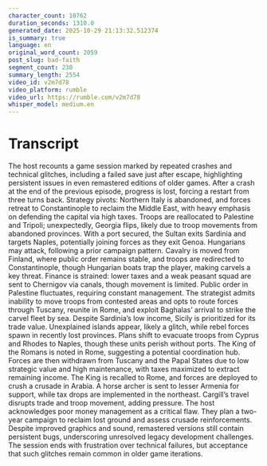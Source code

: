 ```yaml
---
character_count: 10762
duration_seconds: 1310.0
generated_date: 2025-10-29 21:13:32.512374
is_summary: true
language: en
original_word_count: 2059
post_slug: bad-faith
segment_count: 230
summary_length: 2554
video_id: v2m7d78
video_platform: rumble
video_url: https://rumble.com/v2m7d78
whisper_model: medium.en
---
```


# Transcript

The host recounts a game session marked by repeated crashes and technical glitches, including a failed save just after escape, highlighting persistent issues in even remastered editions of older games. After a crash at the end of the previous episode, progress is lost, forcing a restart from three turns back. Strategy pivots: Northern Italy is abandoned, and forces retreat to Constantinople to reclaim the Middle East, with heavy emphasis on defending the capital via high taxes. Troops are reallocated to Palestine and Tripoli; unexpectedly, Georgia flips, likely due to troop movements from abandoned provinces. With a port secured, the Sultan exits Sardinia and targets Naples, potentially joining forces as they exit Genoa. Hungarians may attack, following a prior campaign pattern. Cavalry is moved from Finland, where public order remains stable, and troops are redirected to Constantinople, though Hungarian boats trap the player, making carvels a key threat. Finance is strained: lower taxes and a weak peasant squad are sent to Chernigov via canals, though movement is limited. Public order in Palestine fluctuates, requiring constant management. The strategist admits inability to move troops from contested areas and opts to route forces through Tuscany, reunite in Rome, and exploit Baghalas’ arrival to strike the carvel fleet by sea. Despite Sardinia’s low income, Sicily is prioritized for its trade value. Unexplained islands appear, likely a glitch, while rebel forces spawn in recently lost provinces. Plans shift to evacuate troops from Cyprus and Rhodes to Naples, though these units perish without ports. The King of the Romans is noted in Rome, suggesting a potential coordination hub. Forces are then withdrawn from Tuscany and the Papal States due to low strategic value and high maintenance, with taxes maximized to extract remaining income. The King is recalled to Rome, and forces are deployed to crush a crusade in Arabia. A horse archer is sent to lesser Armenia for support, while tax drops are implemented in the northeast. Cargill’s travel disrupts trade and troop movement, adding pressure. The host acknowledges poor money management as a critical flaw. They plan a two-year campaign to reclaim lost ground and assess crusade reinforcements. Despite improved graphics and sound, remastered versions still contain persistent bugs, underscoring unresolved legacy development challenges. The session ends with frustration over technical failures, but acceptance that such glitches remain common in older game iterations.
